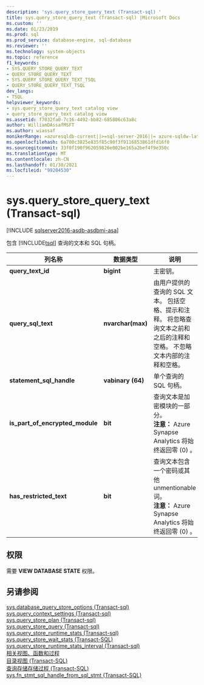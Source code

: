 ```yaml
---
description: 'sys.query_store_query_text (Transact-sql) '
title: sys.query_store_query_text (Transact-sql) |Microsoft Docs
ms.custom: ''
ms.date: 01/23/2019
ms.prod: sql
ms.prod_service: database-engine, sql-database
ms.reviewer: ''
ms.technology: system-objects
ms.topic: reference
f1_keywords:
- SYS.QUERY_STORE_QUERY_TEXT
- QUERY_STORE_QUERY_TEXT
- SYS.QUERY_STORE_QUERY_TEXT_TSQL
- QUERY_STORE_QUERY_TEXT_TSQL
dev_langs:
- TSQL
helpviewer_keywords:
- sys.query_store_query_text catalog view
- query_store_query_text catalog view
ms.assetid: f7032fa0-7c16-4492-bb82-685806c63a8c
author: WilliamDAssafMSFT
ms.author: wiassaf
monikerRange: =azuresqldb-current||>=sql-server-2016||= azure-sqldw-latest||>=sql-server-linux-2017||=azuresqldb-mi-current
ms.openlocfilehash: 6a700c3825e835f85c90f3f9116853861dfd16f0
ms.sourcegitcommit: 33f0f190f962059826e002be165a2bef4f9e350c
ms.translationtype: MT
ms.contentlocale: zh-CN
ms.lasthandoff: 01/30/2021
ms.locfileid: "99204530"
---
```

# <a name="sysquery_store_query_text-transact-sql"></a>sys.query_store_query_text (Transact-sql) 
[!INCLUDE [sqlserver2016-asdb-asdbmi-asa](../../includes/applies-to-version/sqlserver2016-asdb-asdbmi-asa.md)]

  包含 [!INCLUDE[tsql](../../includes/tsql-md.md)] 查询的文本和 SQL 句柄。  
  
|列名称|数据类型|说明|  
|-----------------|---------------|-----------------|  
|**query_text_id**|**bigint**|主密钥。|  
|**query_sql_text**|**nvarchar(max)**|由用户提供的查询的 SQL 文本。 包括空格、提示和注释。 将忽略查询文本之前和之后的注释和空格。 不忽略文本内部的注释和空格。|  
|**statement_sql_handle**|**vabinary (64)**|单个查询的 SQL 句柄。|  
|**is_part_of_encrypted_module**|**bit**|查询文本是加密模块的一部分。<br/>**注意：** Azure Synapse Analytics 将始终返回零 (0) 。|
|**has_restricted_text**|**bit**|查询文本包含一个密码或其他 unmentionable 词。<br/>**注意：** Azure Synapse Analytics 将始终返回零 (0) 。|
  
## <a name="permissions"></a>权限  
 需要 **VIEW DATABASE STATE** 权限。  
  
## <a name="see-also"></a>另请参阅  
 [sys.database_query_store_options &#40;Transact-sql&#41;](../../relational-databases/system-catalog-views/sys-database-query-store-options-transact-sql.md)   
 [sys.query_context_settings &#40;Transact-sql&#41;](../../relational-databases/system-catalog-views/sys-query-context-settings-transact-sql.md)   
 [sys.query_store_plan &#40;Transact-sql&#41;](../../relational-databases/system-catalog-views/sys-query-store-plan-transact-sql.md)   
 [sys.query_store_query &#40;Transact-sql&#41;](../../relational-databases/system-catalog-views/sys-query-store-query-transact-sql.md)   
 [sys.query_store_runtime_stats &#40;Transact-sql&#41;](../../relational-databases/system-catalog-views/sys-query-store-runtime-stats-transact-sql.md)   
 [sys.query_store_wait_stats (Transact-SQL)](../../relational-databases/system-catalog-views/sys-query-store-wait-stats-transact-sql.md)  
 [sys.query_store_runtime_stats_interval &#40;Transact-sql&#41;](../../relational-databases/system-catalog-views/sys-query-store-runtime-stats-interval-transact-sql.md)   
 [相关视图、函数和过程](../../relational-databases/performance/monitoring-performance-by-using-the-query-store.md)   
 [目录视图 (Transact-SQL)](../../relational-databases/system-catalog-views/catalog-views-transact-sql.md)   
 [查询存储存储过程 (Transact-SQL)](../../relational-databases/system-stored-procedures/query-store-stored-procedures-transact-sql.md)   
 [sys.fn_stmt_sql_handle_from_sql_stmt (Transact-SQL)](../../relational-databases/system-functions/sys-fn-stmt-sql-handle-from-sql-stmt-transact-sql.md)  
  
  
